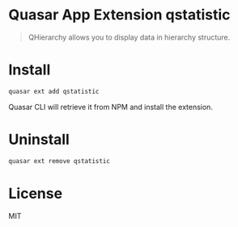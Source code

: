 # Quasar App Extension qstatistic

> QHierarchy allows you to display data in hierarchy structure.

# Install
```bash
quasar ext add qstatistic
```
Quasar CLI will retrieve it from NPM and install the extension.

# Uninstall
```bash
quasar ext remove qstatistic
```

# License
MIT
